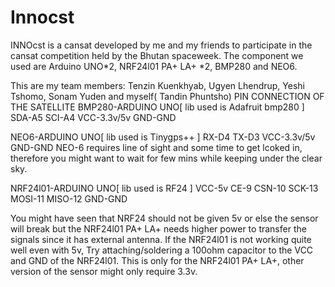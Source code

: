 # Innocst
INNOcst is a cansat developed by me and my friends to participate in the cansat competition held by the Bhutan spaceweek. The component we used are Arduino UNO*2, NRF24l01 PA+ LA+ *2, BMP280 and NEO6. 

This are my team members: Tenzin Kuenkhyab, Ugyen Lhendrup, Yeshi Tshomo, Sonam Yuden and myself( Tandin Phuntsho)
PIN CONNECTION OF THE SATELLITE
BMP280-ARDUINO UNO[ lib used is Adafruit bmp280 ]
SDA-A5
SCI-A4
VCC-3.3v/5v
GND-GND

NEO6-ARDUINO UNO[ lib used is Tinygps++ ]
RX-D4
TX-D3
VCC-3.3v/5v
GND-GND
NEO-6 requires line of sight and some time to get lcoked in, therefore you might want to wait for few mins while keeping under the clear sky. 

NRF24l01-ARDUINO UNO[ lib used is RF24 ]
VCC-5v
CE-9
CSN-10
SCK-13
MOSI-11
MISO-12
GND-GND

You might have seen that NRF24 should not be given 5v or else the sensor will break but the NRF24l01 PA+ LA+ needs higher power to transfer the signals since it has external antenna. If the NRF24l01 is not working quite well even with 5v, Try attaching/soldering a 100ohm capacitor to the VCC and GND of the NRF24l01. This is only for the NRF24l01 PA+ LA+, other version of the sensor might only require 3.3v. 

